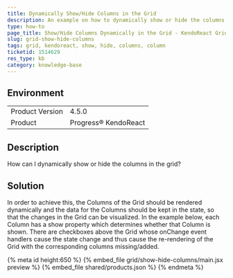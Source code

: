 ```yaml
---
title: Dynamically Show/Hide Columns in the Grid
description: An example on how to dynamically show or hide the columns in the KendoReact Grid.
type: how-to
page_title: Show/Hide Columns Dynamically in the Grid - KendoReact Grid
slug: grid-show-hide-columns
tags: grid, kendoreact, show, hide, columns, column
ticketid: 1514629
res_type: kb
category: knowledge-base
---
```


## Environment

<table>
    <tbody>
	    <tr>
	    	<td>Product Version</td>
	    	<td>4.5.0</td>
	    </tr>
	    <tr>
	    	<td>Product</td>
	    	<td>Progress® KendoReact</td>
	    </tr>
    </tbody>
</table>


## Description

How can I dynamically show or hide the columns in the grid?

## Solution

In order to achieve this, the Columns of the Grid should be rendered dynamically and the data for the Columns should be kept in the state, so that the changes in the Grid can be visualized. In the example below, each Column has a show property which determines whether that Column is shown. There are checkboxes above the Grid whose onChange event handlers cause the state change and thus cause the re-rendering of the Grid with the corresponding columns missing/added.


{% meta id height:650 %}
{% embed_file grid/show-hide-columns/main.jsx preview %}
{% embed_file shared/products.json %}
{% endmeta %}
